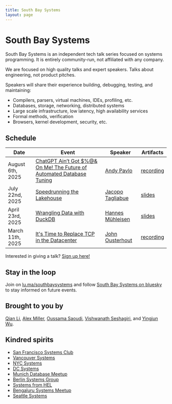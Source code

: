 ```yaml
---
title: South Bay Systems
layout: page
---
```


# South Bay Systems

South Bay Systems is an independent tech talk series focused on systems programming. It is entirely community-run, not affiliated with any company.

We are focused on high quality talks and expert speakers. Talks about engineering, not product pitches.

Speakers will share their experience building, debugging, testing, and maintaining:

* Compilers, parsers, virtual machines, IDEs, profiling, etc.
* Databases, storage, networking, distributed systems
* Large scale infrastructure, low latency, high availability services
* Formal methods, verification
* Browsers, kernel development, security, etc.

## Schedule

| Date | Event | Speaker | Artifacts |
| --- | --- | --- | --- |
| August 6th, 2025 | [ChatGPT Ain’t Got $%@& On Me! The Future of Automated Database Tuning](https://lu.ma/ha0dc4nj) | [Andy Pavlo](https://www.cs.cmu.edu/~pavlo/) | [recording](https://youtu.be/Xdg310sivqI)|
| July 22nd, 2025 | [Speedrunning the Lakehouse](https://lu.ma/5zcpbae9) | [Jacopo Tagliabue](https://www.linkedin.com/in/jacopotagliabue/) | [slides](/files/SpeedrunningFaaSLakehouse.pdf) |
| April 23rd, 2025 | [Wrangling Data with DuckDB](https://lu.ma/ri5kt4vt) | [Hannes Mühleisen](https://hannes.muehleisen.org/) | [slides](/files/WranglingDataWithDuckDB.pdf) |
| March 11th, 2025 | [It's Time to Replace TCP in the Datacenter](https://lu.ma/vcwd7npw) | [John Ousterhout](https://web.stanford.edu/~ouster/cgi-bin/home.php) | [recording](https://youtu.be/Nh-WZZi-Zic) |

Interested in giving a talk?  [Sign up here!](https://docs.google.com/forms/d/e/1FAIpQLScUuQPopRKbf2iRKGMtHQmU9s6UHbpbHcfbNvfekp-PvH0UOg/viewform)

## Stay in the loop

Join on [lu.ma/southbaysystems](https://lu.ma/southbaysystems) and 
follow [South Bay Systems on bluesky](https://bsky.app/profile/southbaysystems.xyz)
to stay informed on future events.

## Brought to you by

[Qian Li](https://bsky.app/profile/qianli.dev),
[Alex Miller](https://bsky.app/profile/alexmillerdb.bsky.social),
[Oussama Saoudi](https://www.linkedin.com/in/oussama-saoudi/),
[Vishwanath Seshagiri](https://www.linkedin.com/in/vishwanath-seshagiri),
and [Yingjun Wu](https://x.com/YingjunWu).

## Kindred spirits

* [San Francisco Systems Club](https://www.sfsystemsclub.com/)
* [Vancouver Systems](https://vancouver.systems/)
* [NYC Systems](https://nycsystems.xyz/)
* [DC Systems](https://dcsystems.xyz/)
* [Munich Database Meetup](https://munichdatabases.xyz/)
* [Berlin Systems Group](https://berlinsystems.xyz/)
* [Systems from HEL](https://helsystems.xyz/)
* [Bengaluru Systems Meetup](https://twitter.com/BengaluruSys)
* [Seattle Systems](https://seattlesystems.xyz/)
